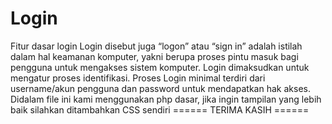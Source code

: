 # Login
Fitur dasar login 
Login disebut juga “logon” atau “sign in” adalah istilah dalam hal keamanan komputer, 
yakni berupa proses pintu masuk bagi pengguna untuk mengakses sistem komputer. 
Login dimaksudkan untuk mengatur proses identifikasi. Proses Login minimal terdiri dari username/akun pengguna dan password untuk mendapatkan hak akses.
Didalam file ini kami menggunakan php dasar, jika ingin tampilan yang lebih baik silahkan ditambahkan CSS sendiri
====== TERIMA KASIH ======
